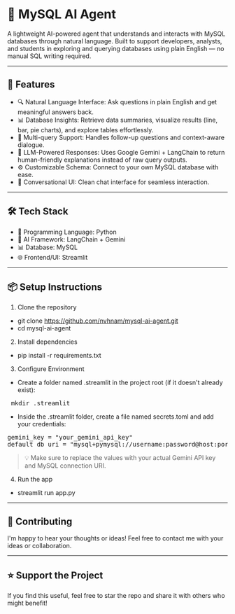 # 🧠 MySQL AI Agent

A lightweight AI-powered agent that understands and interacts with MySQL databases through natural language. Built to support developers, analysts, and students in exploring and querying databases using plain English — no manual SQL writing required.

---

## 🚀 Features

- 🔍 Natural Language Interface: Ask questions in plain English and get meaningful answers back.
- 📊 Database Insights: Retrieve data summaries, visualize results (line, bar, pie charts), and explore tables effortlessly.
- 🔄 Multi-query Support: Handles follow-up questions and context-aware dialogue.
- 🧠 LLM-Powered Responses: Uses Google Gemini + LangChain to return human-friendly explanations instead of raw query outputs.
- ⚙️ Customizable Schema: Connect to your own MySQL database with ease.
- 💬 Conversational UI: Clean chat interface for seamless interaction.

---

## 🛠️ Tech Stack
- 🧪 Programming Language: Python
- 🧠 AI Framework: LangChain + Gemini
- 📊 Database: MySQL
- 🌐 Frontend/UI: Streamlit

---

## 📦 Setup Instructions
1. Clone the repository
- git clone https://github.com/nvhnam/mysql-ai-agent.git
- cd mysql-ai-agent

2. Install dependencies
- pip install -r requirements.txt

3. Configure Environment
- Create a folder named .streamlit in the project root (if it doesn't already exist):
<pre> mkdir .streamlit </pre>

- Inside the .streamlit folder, create a file named secrets.toml and add your credentials:
<pre>
gemini_key = "your_gemini_api_key"
default_db_uri = "mysql+pymysql://username:password@host:port/database_name"
</pre>
  > 💡 Make sure to replace the values with your actual Gemini API key and MySQL connection URI.

4. Run the app
- streamlit run app.py

---

## 🤝 Contributing
I'm happy to hear your thoughts or ideas! Feel free to contact me with your ideas or collaboration.

---

## ⭐ Support the Project
If you find this useful, feel free to star the repo and share it with others who might benefit!

